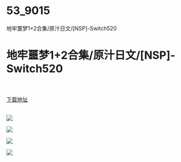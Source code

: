 # 53_9015
地牢噩梦1+2合集/原汁日文/[NSP]-Switch520
# 地牢噩梦1+2合集/原汁日文/[NSP]-Switch520
 <br/></br>
[下载地址](https://www.switch520.cc/article/9015 "下载地址")
<br/></br>

<p><img src="https://www.switch520.cc/muke_img/upload_art_editor_20210110-1_def8b7913e3691ccd4fef0ab95aa7dc0.jpg"></p>
<p><img src="https://www.switch520.cc/muke_img/upload_art_editor_20210110-1_dd2a5ddd88925dd889b9204bf2b2d6d3.jpg"></p>
<p><img src="https://www.switch520.cc/muke_img/upload_art_editor_20210110-1_6775770adcae8dc24842fdf75defc933.jpg"></p>
<p><img src="https://www.switch520.cc/muke_img/upload_art_editor_20210110-1_99a00702dc4d2d8608a8bda36e88ac5b.jpg"></p>
<p><strong>&nbsp;</strong></p>
